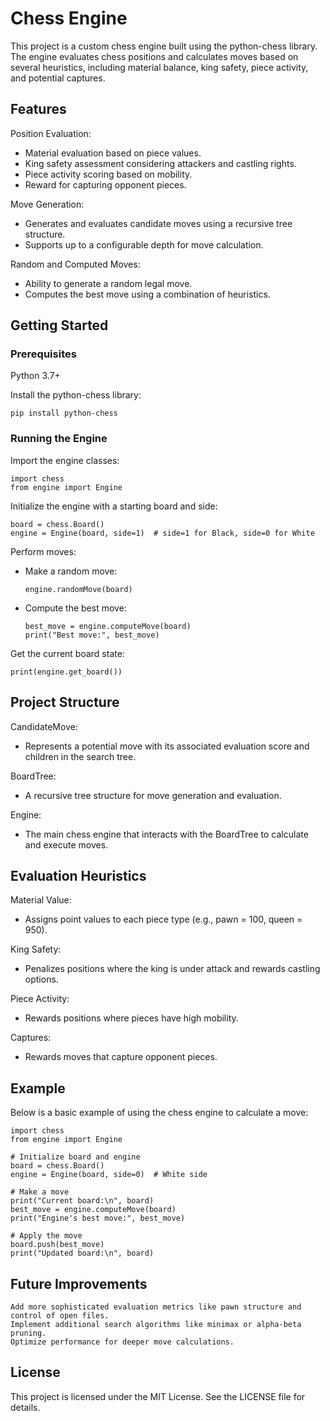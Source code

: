 # Chess Engine

This project is a custom chess engine built using the python-chess library. The engine evaluates chess positions and calculates moves based on several heuristics, including material balance, king safety, piece activity, and potential captures.
## Features

  Position Evaluation:
  - Material evaluation based on piece values.
  - King safety assessment considering attackers and castling rights.
  - Piece activity scoring based on mobility.
  - Reward for capturing opponent pieces.

  Move Generation:
  - Generates and evaluates candidate moves using a recursive tree structure.
  - Supports up to a configurable depth for move calculation.

  Random and Computed Moves:
  - Ability to generate a random legal move.
  - Computes the best move using a combination of heuristics.

## Getting Started
### Prerequisites

Python 3.7+

Install the python-chess library:

    pip install python-chess

### Running the Engine

Import the engine classes:

    import chess
    from engine import Engine

Initialize the engine with a starting board and side:

    board = chess.Board()
    engine = Engine(board, side=1)  # side=1 for Black, side=0 for White

Perform moves:

- Make a random move:

      engine.randomMove(board)

- Compute the best move:

      best_move = engine.computeMove(board)
      print("Best move:", best_move)

Get the current board state:

    print(engine.get_board())

## Project Structure
CandidateMove: 
- Represents a potential move with its associated evaluation score and children in the search tree.

BoardTree: 
- A recursive tree structure for move generation and evaluation.

Engine: 
- The main chess engine that interacts with the BoardTree to calculate and execute moves.

## Evaluation Heuristics

Material Value: 
- Assigns point values to each piece type (e.g., pawn = 100, queen = 950).

King Safety: 
- Penalizes positions where the king is under attack and rewards castling options.

Piece Activity: 
- Rewards positions where pieces have high mobility.

Captures: 
- Rewards moves that capture opponent pieces.

## Example

Below is a basic example of using the chess engine to calculate a move:

    import chess
    from engine import Engine
    
    # Initialize board and engine
    board = chess.Board()
    engine = Engine(board, side=0)  # White side
    
    # Make a move
    print("Current board:\n", board)
    best_move = engine.computeMove(board)
    print("Engine's best move:", best_move)
    
    # Apply the move
    board.push(best_move)
    print("Updated board:\n", board)

## Future Improvements

    Add more sophisticated evaluation metrics like pawn structure and control of open files.
    Implement additional search algorithms like minimax or alpha-beta pruning.
    Optimize performance for deeper move calculations.

## License

This project is licensed under the MIT License. See the LICENSE file for details.
